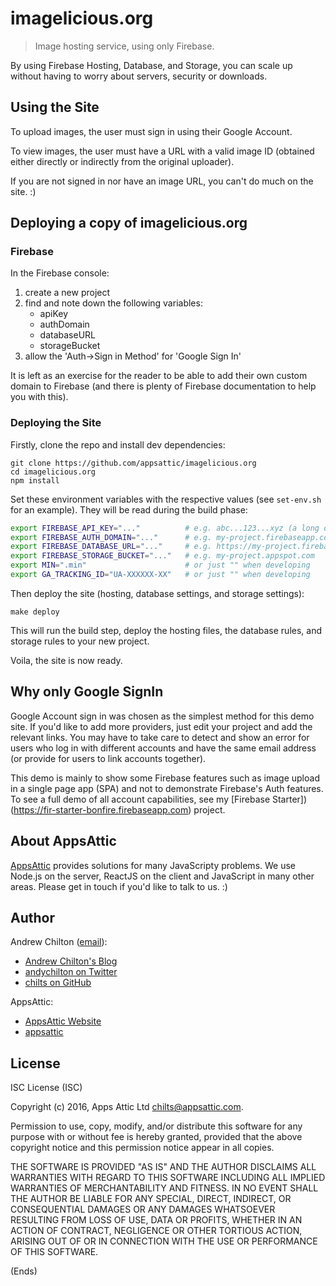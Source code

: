 # imagelicious.org #

> Image hosting service, using only Firebase.

By using Firebase Hosting, Database, and Storage, you can scale up without having to worry about servers, security or
downloads.

## Using the Site ##

To upload images, the user must sign in using their Google Account.

To view images, the user must have a URL with a valid image ID (obtained either directly or indirectly from the
original uploader).

If you are not signed in nor have an image URL, you can't do much on the site. :)

## Deploying a copy of imagelicious.org ##

### Firebase ###

In the Firebase console:

1. create a new project
2. find and note down the following variables:
    * apiKey
    * authDomain
    * databaseURL
    * storageBucket
3. allow the 'Auth->Sign in Method' for 'Google Sign In'

It is left as an exercise for the reader to be able to add their own custom domain to Firebase (and there is plenty of
Firebase documentation to help you with this).

### Deploying the Site ###

Firstly, clone the repo and install dev dependencies:

```
git clone https://github.com/appsattic/imagelicious.org
cd imagelicious.org
npm install
```

Set these environment variables with the respective values (see `set-env.sh` for an example). They will be read during
the build phase:

```sh
export FIREBASE_API_KEY="..."          # e.g. abc...123...xyz (a long opaque string)
export FIREBASE_AUTH_DOMAIN="..."      # e.g. my-project.firebaseapp.com
export FIREBASE_DATABASE_URL="..."     # e.g. https://my-project.firebaseio.com
export FIREBASE_STORAGE_BUCKET="..."   # e.g. my-project.appspot.com
export MIN=".min"                      # or just "" when developing
export GA_TRACKING_ID="UA-XXXXXX-XX"   # or just "" when developing
```

Then deploy the site (hosting, database settings, and storage settings):

```
make deploy
```

This will run the build step, deploy the hosting files, the database rules, and storage rules to your new project.

Voila, the site is now ready.

## Why only Google SignIn ##

Google Account sign in was chosen as the simplest method for this demo site. If you'd like to add more providers, just
edit your project and add the relevant links. You may have to take care to detect and show an error for users who log
in with different accounts and have the same email address (or provide for users to link accounts together).

This demo is mainly to show some Firebase features such as image upload in a single page app (SPA) and not to
demonstrate Firebase's Auth features. To see a full demo of all account capabilities, see my
[Firebase Starter])(https://fir-starter-bonfire.firebaseapp.com) project.

## About AppsAttic ##

[AppsAttic](http://appsattic.com/) provides solutions for many JavaScripty problems. We use Node.js on the server,
ReactJS on the client and JavaScript in many other areas. Please get in touch if you'd like to talk to us. :)

## Author ##

Andrew Chilton ([email](andychilton@gmail.com)):

* [Andrew Chilton's Blog](https://chilts.org/)
* [andychilton on Twitter](https://twitter.com/andychilton)
* [chilts on GitHub](https://github.com/chilts)

AppsAttic:

* [AppsAttic Website](http://appsattic.com/)
* [appsattic](http://appsattic.com/)

## License ##

ISC License (ISC)

Copyright (c) 2016, Apps Attic Ltd <chilts@appsattic.com>.

Permission to use, copy, modify, and/or distribute this software for any purpose with or without fee is hereby granted,
provided that the above copyright notice and this permission notice appear in all copies.

THE SOFTWARE IS PROVIDED "AS IS" AND THE AUTHOR DISCLAIMS ALL WARRANTIES WITH REGARD TO THIS SOFTWARE INCLUDING ALL
IMPLIED WARRANTIES OF MERCHANTABILITY AND FITNESS. IN NO EVENT SHALL THE AUTHOR BE LIABLE FOR ANY SPECIAL, DIRECT,
INDIRECT, OR CONSEQUENTIAL DAMAGES OR ANY DAMAGES WHATSOEVER RESULTING FROM LOSS OF USE, DATA OR PROFITS, WHETHER IN AN
ACTION OF CONTRACT, NEGLIGENCE OR OTHER TORTIOUS ACTION, ARISING OUT OF OR IN CONNECTION WITH THE USE OR PERFORMANCE OF
THIS SOFTWARE.

(Ends)
